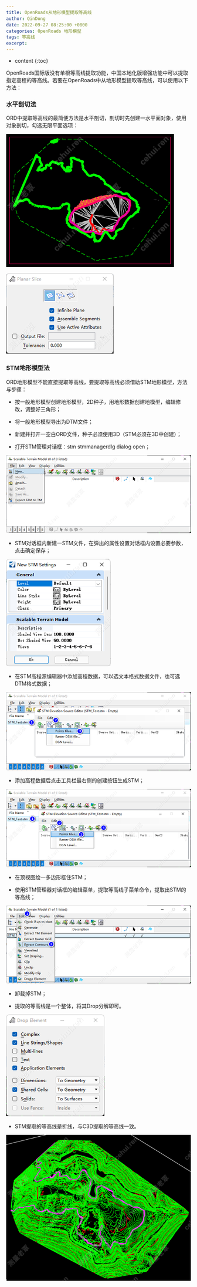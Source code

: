 ```yaml
---
title: OpenRoads从地形模型提取等高线
author: QinDong
date: 2022-09-27 08:25:00 +0800
categories: OpenRoads 地形模型
tags: 等高线
excerpt: 
---
```

* content
{:toc}

OpenRoads国际版没有单根等高线提取功能，中国本地化版增强功能中可以提取指定高程的等高线。若要在OpenRoads中从地形模型提取等高线，可以使用以下方法：

### 水平剖切法
ORD中提取等高线的最简便方法是水平剖切，剖切时先创建一水平面对象，使用对象剖切，勾选无限平面选项：

![](/img/2022/2022-09-27-08-33-46.png)

![](/img/2022/2022-09-27-08-33-56.png)

### STM地形模型法
ORD地形模型不能直接提取等高线，要提取等高线必须借助STM地形模型，方法与步骤：

- 按一般地形模型创建地形模型，2D种子，用地形数据创建地模型，编辑修改，调整好三角形；

- 将一般地形模型导出为DTM文件；

- 新建并打开一空白ORD文件，种子必须使用3D（STM必须在3D中创建）；

- 打开STM管理对话框：stm stmmanagerdlg dialog open；

![](/img/2022/2022-09-27-08-34-36.png)

- STM对话框内新建一STM文件，在弹出的属性设置对话框内设置必要参数，点击确定保存；

![](/img/2022/2022-09-27-08-34-59.png)

- 在STM高程源编辑器中添加高程数据，可以选文本格式数据文件，也可选DTM格式数据；

![](/img/2022/2022-09-27-08-35-17.png)

- 添加高程数据后点击工具栏最右侧的创建按钮生成STM；

![](/img/2022/2022-09-27-08-35-30.png)

- 在顶视图绘一多边形框住STM；

- 使用STM管理器对话框的编辑菜单，提取等高线子菜单命令，提取出STM的等高线；

![](/img/2022/2022-09-27-08-35-50.png)

- 卸载掉STM；

- 提取的等高线是一个整体，将其Drop分解即可。

![](/img/2022/2022-09-27-08-36-01.png)

- STM提取的等高线是折线，与C3D提取的等高线一致。

![](/img/2022/2022-09-27-08-36-09.png)